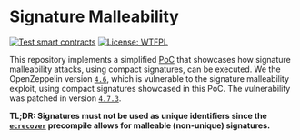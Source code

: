 # Signature Malleability

[![Test smart contracts](https://github.com/pcaversaccio/malleable-signatures/actions/workflows/test.yml/badge.svg)](https://github.com/pcaversaccio/malleable-signatures/actions/workflows/test.yml)
[![License: WTFPL](https://img.shields.io/badge/License-WTFPL-blue.svg)](http://www.wtfpl.net/about)

This repository implements a simplified [PoC](./test/SignatureMalleability.t.sol) that showcases how signature malleability attacks, using compact signatures, can be executed. We the OpenZeppelin version [`4.6`](https://github.com/OpenZeppelin/openzeppelin-contracts/tree/release-v4.6), which is vulnerable to the signature malleability exploit, using compact signatures showcased in this PoC. The vulnerability was patched in version [`4.7.3`](https://github.com/OpenZeppelin/openzeppelin-contracts/releases/tag/v4.7.3).

**TL;DR: Signatures must not be used as unique identifiers since the [`ecrecover`](https://www.evm.codes/precompiled#0x01?fork=shanghai) precompile allows for malleable (non-unique) signatures.**
